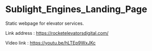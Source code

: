 # Sublight_Engines_Landing_Page

Static webpage for elevator services.

Link address : https://rocketelevatorsdigital.com/

Video link : https://youtu.be/hLTEp9WxJKc